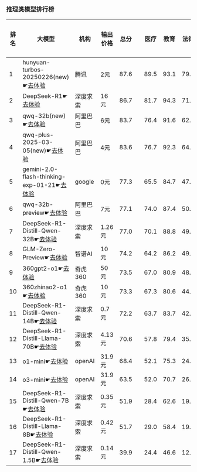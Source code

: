 ### 推理类模型排行榜
|排名|大模型|机构|输出价格|总分| |医疗|教育|法律|行政公务|推理与数学计算|语言与指令遵从|
|---|-----|---|-------|---|-|----|---|---|------|------------|------------------|
|1|hunyuan-turbos-20250226(new)☛[去体验](https://easyllm.site/static/modelcompare.html?type=proprietary)|腾讯|2元|87.6| |                    89.5|93.1|79.7|                    81.6|91.5|90.2|
|2|DeepSeek-R1☛[去体验](https://easyllm.site/static/modelcompare.html?type=open-source)|深度求索|16元|86.7| |                    81.7|94.3|71.7|                    88.6|92.7|91.2|
|3|qwq-32b(new)☛[去体验](https://easyllm.site/static/modelcompare.html?type=open-source)|阿里巴巴|6元|83.7| |                    76.4|91.6|62.8|                    86.5|94.3|90.9|
|4|qwq-plus-2025-03-05(new)☛[去体验](https://easyllm.site/static/modelcompare.html?type=proprietary)|阿里巴巴|4元|83.6| |                    76.7|92.3|64.5|                    84.5|93.1|90.3|
|5|gemini-2.0-flash-thinking-exp-01-21☛[去体验](https://easyllm.site/static/modelcompare.html?type=proprietary)|google|0元|77.3| |                    65.5|84.7|47.4|                    85.1|93.9|86.9|
|6|qwq-32b-preview☛[去体验](https://easyllm.site/static/modelcompare.html?type=open-source)|阿里巴巴|7元|77.1| |                    74.0|87.4|50.8|                    78.0|87.4|84.8|
|7|DeepSeek-R1-Distill-Qwen-32B☛[去体验](https://easyllm.site/static/modelcompare.html?type=open-source)|深度求索|1.26元|77.0| |                    70.1|88.8|49.2|                    76.2|90.1|87.7|
|8|GLM-Zero-Preview☛[去体验](https://easyllm.site/static/modelcompare.html?type=proprietary)|智谱AI|10元|74.2| |                    64.2|86.2|49.1|                    75.6|86.5|83.4|
|9|360gpt2-o1☛[去体验](https://easyllm.site/static/modelcompare.html?type=proprietary)|奇虎360|50元|73.5| |                    67.0|80.9|48.0|                    70.5|89.0|85.3|
|10|360zhinao2-o1☛[去体验](https://easyllm.site/static/modelcompare.html?type=proprietary)|奇虎360|10元|73.3| |                    67.3|80.6|44.0|                    74.0|89.0|84.7|
|11|DeepSeek-R1-Distill-Qwen-14B☛[去体验](https://easyllm.site/static/modelcompare.html?type=open-source)|深度求索|0.7元|72.2| |                    63.7|83.7|42.3|                    68.0|89.8|85.6|
|12|DeepSeek-R1-Distill-Llama-70B☛[去体验](https://easyllm.site/static/modelcompare.html?type=open-source)|深度求索|4.13元|70.6| |                    57.8|79.4|35.2|                    77.5|88.8|85.0|
|13|o1-mini☛[去体验](https://easyllm.site/static/modelcompare.html?type=proprietary)|openAI|31.9元|68.4| |                    52.1|75.3|24.9|                    77.1|92.7|88.2|
|14|o3-mini☛[去体验](https://easyllm.site/static/modelcompare.html?type=proprietary)|openAI|31.9元|63.5| |                    52.0|70.7|26.1|                    62.2|87.0|82.8|
|15|DeepSeek-R1-Distill-Qwen-7B☛[去体验](https://easyllm.site/static/modelcompare.html?type=open-source)|深度求索|0.35元|51.9| |                    28.4|62.6|19.5|                    48.8|81.3|71.0|
|16|DeepSeek-R1-Distill-Llama-8B☛[去体验](https://easyllm.site/static/modelcompare.html?type=open-source)|深度求索|0.42元|51.7| |                    29.0|58.4|19.9|                    49.9|79.2|74.0|
|17|DeepSeek-R1-Distill-Qwen-1.5B☛[去体验](https://easyllm.site/static/modelcompare.html?type=open-source)|深度求索|0.14元|39.9| |                    24.4|46.6|12.9|                    26.4|72.0|57.1|
    
